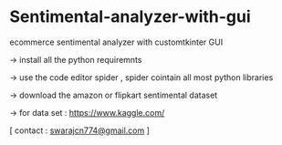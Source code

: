 # Sentimental-analyzer-with-gui
ecommerce sentimental analyzer with  customtkinter GUI

-> install all the  python requiremnts  

 -> use the code editor spider , spider cointain all most python libraries 

-> download the  amazon  or flipkart  sentimental  dataset 

-> for data set : https://www.kaggle.com/



 [ contact : swarajcn774@gmail.com ]
